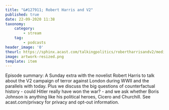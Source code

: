 ```yaml
---
title: "&#127911; Robert Harris and V2"
published: true
date: 22-09-2020 11:38
taxonomy:
    category:
        - stream
    tag:
        - podcasts
header_image: '0'
theurl: https://sphinx.acast.com/talkingpolitics/robertharrisandv2/media.mp3
image: artwork-resized.png
template: item
--- 
```

Episode summary: A Sunday extra with the novelist Robert Harris to talk about the V2 campaign of terror against London during WWII and the parallels with today. Plus we discuss the big questions of counterfactual history - could Hitler really have won the war? - and we ask whether Boris Johnson is anything like his political heroes, Cicero and Churchill. See acast.com/privacy for privacy and opt-out information.
